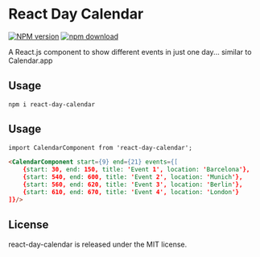 React Day Calendar
=================

[![NPM version][npm-image]][npm-url]
[![npm download][download-image]][download-url]

[npm-image]: http://img.shields.io/npm/v/react-day-calendar.svg?style=flat-square
[npm-url]: https://img.shields.io/npm/v/react-day-calendar.svg?style=flat-square
[download-image]: https://img.shields.io/npm/dm/react-day-calendar.svg?style=flat-square
[download-url]: https://npmjs.org/package/react-day-calendar

A React.js component to show different events in just one day... similar to Calendar.app

Usage
-----

```
npm i react-day-calendar
```

Usage
-----

```html
import CalendarComponent from 'react-day-calendar';

<CalendarComponent start={9} end={21} events={[
    {start: 30, end: 150, title: 'Event 1', location: 'Barcelona'},
    {start: 540, end: 600, title: 'Event 2', location: 'Munich'},
    {start: 560, end: 620, title: 'Event 3', location: 'Berlin'},
    {start: 610, end: 670, title: 'Event 4', location: 'London'}
]}/>
```

License
-------

react-day-calendar is released under the MIT license.
